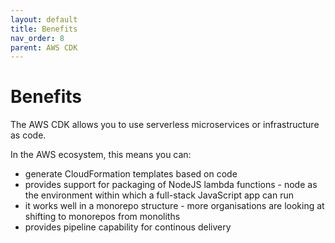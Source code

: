 ```yaml
---
layout: default
title: Benefits
nav_order: 8
parent: AWS CDK
---
```


# Benefits

The AWS CDK allows you to use serverless microservices or infrastructure as code. 

In the AWS ecosystem, this means you can:

- generate CloudFormation templates based on code
- provides support for packaging of NodeJS lambda functions - node as the environment within which a full-stack JavaScript app can run
- it works well in a monorepo structure - more organisations are looking at shifting to monorepos from monoliths
- provides pipeline capability for continous delivery
